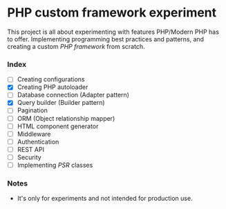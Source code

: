 # PHP custom framework experiment
This project is all about experimenting with features PHP/Modern PHP has to offer. Implementing programming best practices and patterns, and creating a custom *PHP framework* from scratch.

### Index
* [ ] Creating configurations
* [x] Creating PHP autoloader
* [ ] Database connection (Adapter pattern)
* [x] Query builder (Builder pattern)
* [ ] Pagination
* [ ] ORM (Object relationship mapper)
* [ ] HTML component generator
* [ ] Middleware
* [ ] Authentication
* [ ] REST API
* [ ] Security
* [ ] Implementing *PSR* classes
  
### Notes
* It's only for experiments and not intended for production use.
